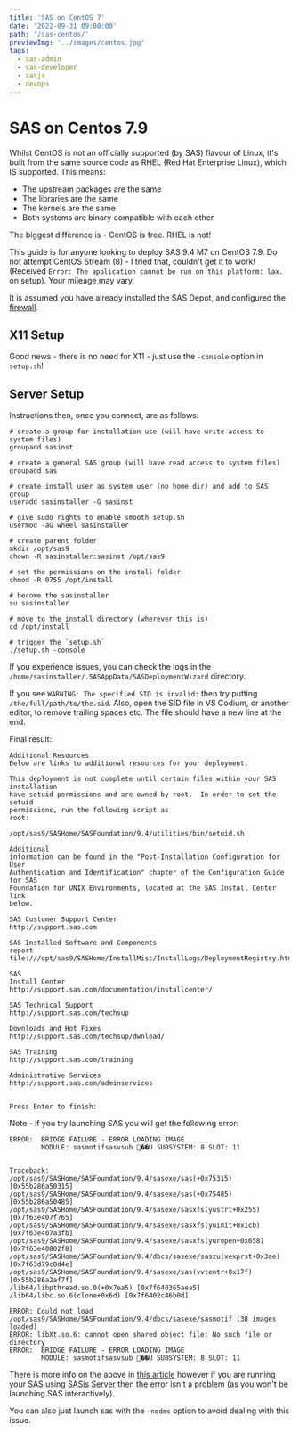 ```yaml
---
title: 'SAS on CentOS 7'
date: '2022-09-31 09:00:00'
path: '/sas-centos/'
previewImg: '../images/centos.jpg'
tags:
  - sas-admin
  - sas-developer
  - sasjs
  - devops
---
```


# SAS on Centos 7.9

Whilst CentOS is not an officially supported (by SAS) flavour of Linux, it's built from the same source code as RHEL (Red Hat Enterprise Linux), which IS supported.  This means:

* The upstream packages are the same
* The libraries are the same
* The kernels are the same
* Both systems are binary compatible with each other

The biggest difference is - CentOS is free.  RHEL is not!

This guide is for anyone looking to deploy SAS 9.4 M7 on CentOS 7.9.  Do not attempt CentOS Stream (8) - I tried that, couldn't get it to work! (Received `Error: The application cannot be run on this platform: lax.` on setup).  Your mileage may vary.

It is assumed you have already installed the SAS Depot, and configured the [firewall](https://www.digitalocean.com/community/tutorials/how-to-set-up-a-firewall-using-firewalld-on-centos-7).


## X11 Setup

Good news - there is no need for X11 - just use the `-console` option in `setup.sh`!

## Server Setup

Instructions then, once you connect, are as follows:

```
# create a group for installation use (will have write access to system files)
groupadd sasinst

# create a general SAS group (will have read access to system files)
groupadd sas

# create install user as system user (no home dir) and add to SAS group
useradd sasinstaller -G sasinst

# give sudo rights to enable smooth setup.sh
usermod -aG wheel sasinstaller

# create parent folder
mkdir /opt/sas9
chown -R sasinstaller:sasinst /opt/sas9

# set the permissions on the install folder
chmod -R 0755 /opt/install

# become the sasinstaller
su sasinstaller

# move to the install directory (wherever this is)
cd /opt/install

# trigger the `setup.sh`
./setup.sh -console

```

If you experience issues, you can check the logs in the `/home/sasinstaller/.SASAppData/SASDeploymentWizard` directory.

If you see `WARNING: The specified SID is invalid:` then try putting `/the/full/path/to/the.sid`.  Also, open the SID file in VS Codium, or another editor, to remove trailing spaces etc.  The file should have a new line at the end.


Final result:

```
Additional Resources
Below are links to additional resources for your deployment.

This deployment is not complete until certain files within your SAS installation
have setuid permissions and are owned by root.  In order to set the setuid
permissions, run the following script as
root:

/opt/sas9/SASHome/SASFoundation/9.4/utilities/bin/setuid.sh

Additional
information can be found in the "Post-Installation Configuration for User
Authentication and Identification" chapter of the Configuration Guide for SAS
Foundation for UNIX Environments, located at the SAS Install Center link
below.

SAS Customer Support Center
http://support.sas.com

SAS Installed Software and Components
report
file:///opt/sas9/SASHome/InstallMisc/InstallLogs/DeploymentRegistry.html

SAS
Install Center
http://support.sas.com/documentation/installcenter/

SAS Technical Support
http://support.sas.com/techsup

Downloads and Hot Fixes
http://support.sas.com/techsup/dwnload/

SAS Training
http://support.sas.com/training

Administrative Services
http://support.sas.com/adminservices


Press Enter to finish:
```

Note - if you try launching SAS you will get the following error:

```
ERROR:  BRIDGE FAILURE - ERROR LOADING IMAGE
        MODULE: sasmotifsasvsub ਷��U SUBSYSTEM: 8 SLOT: 11


Traceback:
/opt/sas9/SASHome/SASFoundation/9.4/sasexe/sas(+0x75315) [0x55b286a50315]
/opt/sas9/SASHome/SASFoundation/9.4/sasexe/sas(+0x75485) [0x55b286a50485]
/opt/sas9/SASHome/SASFoundation/9.4/sasexe/sasxfs(yustrt+0x255) [0x7f63e407f765]
/opt/sas9/SASHome/SASFoundation/9.4/sasexe/sasxfs(yuinit+0x1cb) [0x7f63e407a3fb]
/opt/sas9/SASHome/SASFoundation/9.4/sasexe/sasxfs(yuropen+0x658) [0x7f63e40802f8]
/opt/sas9/SASHome/SASFoundation/9.4/dbcs/sasexe/saszu(xexprst+0x3ae) [0x7f63d79c8d4e]
/opt/sas9/SASHome/SASFoundation/9.4/sasexe/sas(vvtentr+0x17f) [0x55b286a2af7f]
/lib64/libpthread.so.0(+0x7ea5) [0x7f640365aea5]
/lib64/libc.so.6(clone+0x6d) [0x7f6402c46b0d]

ERROR: Could not load /opt/sas9/SASHome/SASFoundation/9.4/dbcs/sasexe/sasmotif (38 images loaded)
ERROR: libXt.so.6: cannot open shared object file: No such file or directory
ERROR:  BRIDGE FAILURE - ERROR LOADING IMAGE
        MODULE: sasmotifsasvsub ਷��U SUBSYSTEM: 8 SLOT: 11
```

There is more info on the above in [this article](https://communities.sas.com/t5/Administration-and-Deployment/ERROR-Failed-to-attach-to-Java-during-SAS-startup-SAS-9-4-Ubuntu/td-p/526730) however if you are running your SAS using [SASjs Server](https://server.sasjs.io) then the error isn't a problem (as you won't be launching SAS interactively).

You can also just launch sas with the `-nodms` option to avoid dealing with this issue.
